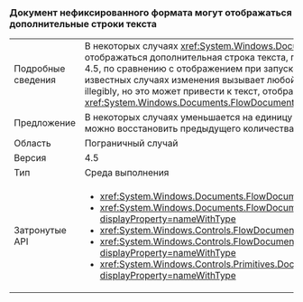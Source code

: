 ### <a name="flowdocument-may-show-an-extra-line-of-text"></a>Документ нефиксированного формата могут отображаться дополнительные строки текста

|   |   |
|---|---|
|Подробные сведения|В некоторых случаях <xref:System.Windows.Documents.FlowDocument> элемент будет отображаться дополнительная строка текста, при выполнении на платформе .NET Framework 4.5, по сравнению с отображением при запуске на платформе .NET Framework 4.0. Нет известных случаях изменения вызывает любой текст, который отображается неправильно или illegibly, но это может привести к текст, отображаемый, ранее было <xref:System.Windows.Documents.FlowDocument>просмотра.|
|Предложение|В некоторых случаях уменьшается на единицу свойство PageHeight отображаемого элемента можно восстановить предыдущего количества отображаемых строк.|
|Область|Пограничный случай|
|Версия|4.5|
|Тип|Среда выполнения|
|Затронутые API|<ul><li><xref:System.Windows.Documents.FlowDocument.%23ctor?displayProperty=nameWithType></li><li><xref:System.Windows.Documents.FlowDocument.%23ctor(System.Windows.Documents.Block)?displayProperty=nameWithType></li><li><xref:System.Windows.Controls.FlowDocumentReader.%23ctor?displayProperty=nameWithType></li><li><xref:System.Windows.Controls.FlowDocumentPageViewer.%23ctor?displayProperty=nameWithType></li><li><xref:System.Windows.Controls.Primitives.DocumentPageView.%23ctor?displayProperty=nameWithType></li></ul>|

